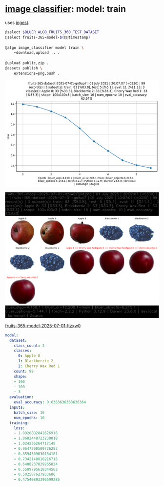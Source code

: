 # [image classifier](./image-classifier.md): model: train

uses [ingest](./image-classifier-dataset-ingest.md).

```bash
@select $BLUER_ALGO_FRUITS_360_TEST_DATASET
@select fruits-365-model-$(@@timestamp)

@algo image_classifier model train \
    ~download,upload .. .

@upload public,zip .
@assets publish \
    extensions=png,push .
```


![image](https://github.com/kamangir/assets/blob/main/fruits-365-model-2025-07-01-ltzxw0/loss.png?raw=true)

![image](https://github.com/kamangir/assets/blob/main/fruits-365-model-2025-07-01-ltzxw0/evaluation.png?raw=true)

[fruits-365-model-2025-07-01-ltzxw0](https://kamangir-public.s3.ir-thr-at1.arvanstorage.ir/fruits-365-model-2025-07-01-ltzxw0.tar.gz)

```yaml
model:
  dataset:
    class_count: 3
    classes:
      0: Apple 8
      1: Blackberrie 2
      2: Cherry Wax Red 1
    count: 99
    shape:
    - 100
    - 100
    - 3
  evaluation:
    eval_accuracy: 0.6363636363636364
  inputs:
    batch_size: 16
    num_epochs: 10
  training:
    loss:
    - 1.0920882842626916
    - 1.0682448723230018
    - 1.024236264717148
    - 0.9647200509726283
    - 0.8594309630164181
    - 0.7342140818216715
    - 0.6408237829265824
    - 0.5509795618344502
    - 0.502587627933686
    - 0.47540893396699285

```
